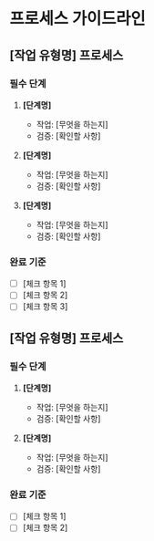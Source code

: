 # 프로세스 가이드라인

## [작업 유형명] 프로세스

### 필수 단계

1. **[단계명]**
   - 작업: [무엇을 하는지]
   - 검증: [확인할 사항]

2. **[단계명]**
   - 작업: [무엇을 하는지]
   - 검증: [확인할 사항]

3. **[단계명]**
   - 작업: [무엇을 하는지]
   - 검증: [확인할 사항]

### 완료 기준

- [ ] [체크 항목 1]
- [ ] [체크 항목 2]
- [ ] [체크 항목 3]

## [작업 유형명] 프로세스

### 필수 단계

1. **[단계명]**
   - 작업: [무엇을 하는지]
   - 검증: [확인할 사항]

2. **[단계명]**
   - 작업: [무엇을 하는지]
   - 검증: [확인할 사항]

### 완료 기준

- [ ] [체크 항목 1]
- [ ] [체크 항목 2]
